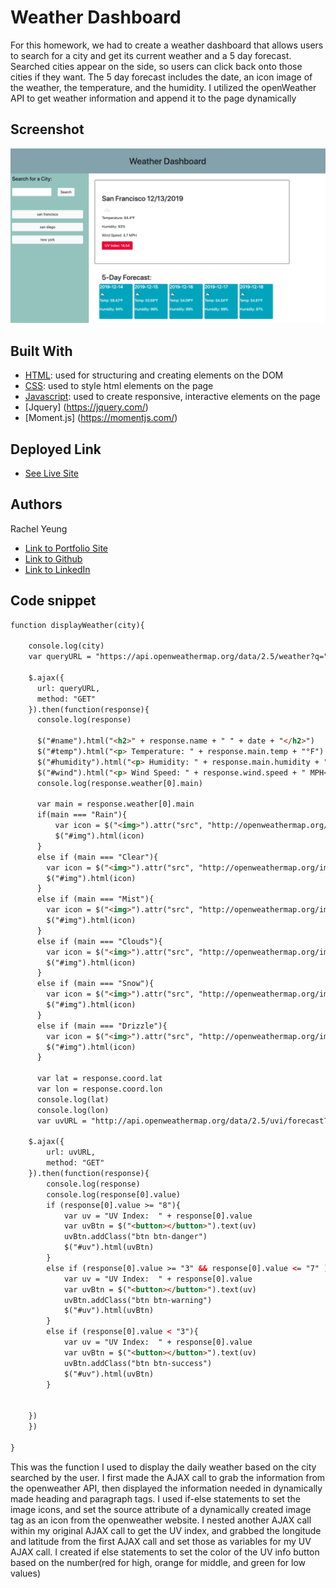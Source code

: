 # Weather Dashboard

For this homework, we had to create a weather dashboard that allows users to search for a city and get its current weather and a 5 day forecast. Searched cities appear on the side, so users can click back onto those cities if they want. The 5 day forecast includes the date, an icon image of the weather, the temperature, and the humidity. I utilized the openWeather API to get weather information and append it to the page dynamically
## Screenshot 
![site](screenshot.png)

## Built With

* [HTML](https://developer.mozilla.org/en-US/docs/Web/HTML): used for structuring and creating elements on the DOM
* [CSS](https://developer.mozilla.org/en-US/docs/Web/CSS): used to style html elements on the page
* [Javascript](https://developer.mozilla.org/en-US/docs/Web/JavaScript): used to create responsive, interactive elements on the page
* [Jquery] (https://jquery.com/)
* [Moment.js] (https://momentjs.com/)

## Deployed Link

* [See Live Site](https://xrachhel.github.io/weatherDashboard/)


## Authors

Rachel Yeung 

- [Link to Portfolio Site](https://xrachhel.github.io/interactivePortfolio/)
- [Link to Github](https://github.com/xrachhel/weatherDashboard)
- [Link to LinkedIn](https://www.linkedin.com/in/rachel-yeung-814986159/)

## Code snippet 
```html
function displayWeather(city){
    
    console.log(city)
    var queryURL = "https://api.openweathermap.org/data/2.5/weather?q=" + city + "&units=imperial&appid=81481b28398acfb07db612f9d04e7e45" 

    $.ajax({
      url: queryURL,
      method: "GET"
    }).then(function(response){
      console.log(response)
      
      $("#name").html("<h2>" + response.name + " " + date + "</h2>")
      $("#temp").html("<p> Temperature: " + response.main.temp + "°F")
      $("#humidity").html("<p> Humidity: " + response.main.humidity + "%</p>")
      $("#wind").html("<p> Wind Speed: " + response.wind.speed + " MPH</p>")
      console.log(response.weather[0].main)

      var main = response.weather[0].main
      if(main === "Rain"){
          var icon = $("<img>").attr("src", "http://openweathermap.org/img/wn/09d.png")
          $("#img").html(icon)
      }
      else if (main === "Clear"){
        var icon = $("<img>").attr("src", "http://openweathermap.org/img/wn/01d.png")
        $("#img").html(icon)
      }
      else if (main === "Mist"){
        var icon = $("<img>").attr("src", "http://openweathermap.org/img/wn/50d.png")
        $("#img").html(icon)
      }
      else if (main === "Clouds"){
        var icon = $("<img>").attr("src", "http://openweathermap.org/img/wn/03d.png")
        $("#img").html(icon)
      }
      else if (main === "Snow"){
        var icon = $("<img>").attr("src", "http://openweathermap.org/img/wn/13d.png")
        $("#img").html(icon)
      }
      else if (main === "Drizzle"){
        var icon = $("<img>").attr("src", "http://openweathermap.org/img/wn/10d.png")
        $("#img").html(icon)
      }

      var lat = response.coord.lat
      var lon = response.coord.lon
      console.log(lat)
      console.log(lon)
      var uvURL = "http://api.openweathermap.org/data/2.5/uvi/forecast?appid=81481b28398acfb07db612f9d04e7e45&lat=" + lat + "&lon=" + lon 

    $.ajax({
        url: uvURL,
        method: "GET"
    }).then(function(response){
        console.log(response)
        console.log(response[0].value)
        if (response[0].value >= "8"){
            var uv = "UV Index:  " + response[0].value
            var uvBtn = $("<button></button>").text(uv)
            uvBtn.addClass("btn btn-danger")
            $("#uv").html(uvBtn)
        }
        else if (response[0].value >= "3" && response[0].value <= "7" ){
            var uv = "UV Index:  " + response[0].value
            var uvBtn = $("<button></button>").text(uv)
            uvBtn.addClass("btn btn-warning")
            $("#uv").html(uvBtn)
        }
        else if (response[0].value < "3"){
            var uv = "UV Index:  " + response[0].value
            var uvBtn = $("<button></button>").text(uv)
            uvBtn.addClass("btn btn-success")
            $("#uv").html(uvBtn)
        }
        
        
    })
    })
    
}
```
This was the function I used to display the daily weather based on the city searched by the user. I first made the AJAX call to grab the information from the openweather API, then displayed the information needed in dynamically made heading and paragraph tags. I used if-else statements to set the image icons, and set the source attribute of a dynamically created image tag as an icon from the openweather website. I nested another AJAX call within my original AJAX call to get the UV index, and grabbed the longitude and latitude from the first AJAX call and set those as variables for my UV AJAX call. I created if else statements to set the color of the UV info button based on the number(red for high, orange for middle, and green for low values)